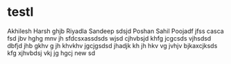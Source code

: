 # testl

Akhilesh
Harsh
ghjb
Riyadla
Sandeep
sdsjd
Poshan
Sahil
Poojadf
jfss
casca
fsd
jbv
hghg
mnv
jh
sfdcsxassdsds
wjsd
cjhvbsjd
khfg
jcgcsds
vjhsdsd
dbfjd
jhb
gkhv
g
jh
khvkhv
jgcjgsdsd
jhadjk
kh
jh
hkv
vg
jvhjv
bjkaxcjksds
kfg
xjhvbdsj
vkj
jg
hgcj
new
sd
